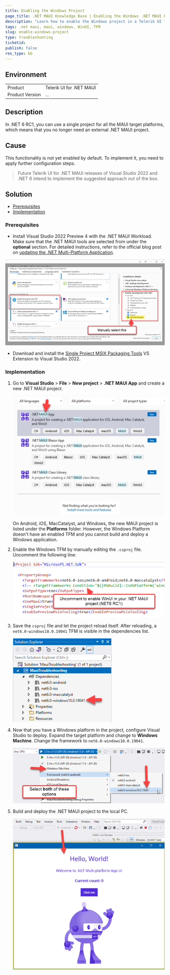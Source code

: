 ```yaml
---
title: Enabling the Windows Project
page_title: .NET MAUI Knowledge Base | Enabling the Windows .NET MAUI Project
description: "Learn how to enable the Windows project in a Telerik UI for .NET MAUI application."
tags: .net maui, maui, windows, WinUI, TFM
slug: enable-windows-project
type: troubleshooting
ticketid:
publish: false
res_type: kb
---
```


## Environment

|   |   |
|---|---|
| Product   |Telerik UI for .NET MAUI
| Product Version | ...  |

## Description

In .NET 6 RC1, you can use a single project for all the MAUI target platforms, which means that you no longer need an external .NET MAUI project.

## Cause

This functionality is not yet enabled by default. To implement it, you need to apply further configuration steps.

> Future Telerik UI for .NET MAUI releases of Visual Studio 2022 and .NET 6 intend to implement the suggested approach out of the box.

## Solution

* [Prerequisites](#prerequisites)
* [Implementation](#implementation)

### Prerequisites

* Install Visual Studio 2022 Preview 4 with the .NET MAUI Workload. Make sure that the .NET MAUI tools are selected from under the **optional** section. For detailed instructions, refer to the official blog post on [updating the .NET Multi-Platform Application](https://devblogs.microsoft.com/dotnet/update-on-dotnet-maui/).

 ![](../images/troubleshooting/vs2022-preview4-maui-installer.png)

* Download and install the [Single Project MSIX Packaging Tools](https://marketplace.visualstudio.com/items?itemName=ProjectReunion.MicrosoftSingleProjectMSIXPackagingToolsDev17) VS Extension to Visual Studio 2022.

### Implementation

1. Go to **Visual Studio** > **File** > **New project** > **.NET MAUI App** and create a new .NET MAUI project.

    ![](../images/troubleshooting/maui-project-template.png)

    On Android, iOS, MacCatalyst, and Windows, the new MAUI project is listed under the **Platforms** folder. However, the Windows Platform doesn't have an enabled TFM and you cannot build and deploy a Windows application.

1. Enable the Windows TFM by manually editing the `.csproj` file. Uncomment the following line:

    ![](../images/troubleshooting/windows-tfm-in-csproj.png)

1. Save the `csproj` file and let the project reload itself. After reloading, a `net6.0-windows10.0.19041` TFM is visible in the dependencies list.

    ![](../images/troubleshooting/windows-tfm-in-solution-explorer.png)

1. Now that you have a Windows platform in the project, configure Visual Studio to deploy. Expand the target platform and change to **Windows Machine**. Change the framework to `net6.0-windows10.0.19041`.

    ![](../images/troubleshooting/selecting-windows-tfm-target.png)

1. Build and deploy the .NET MAUI project to the local PC.

    ![](../images/troubleshooting/windows-deployed.png)

